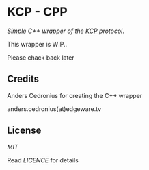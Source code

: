 # KCP - CPP

*Simple C++ wrapper of the [KCP](https://github.com/skywind3000/kcp) protocol*.

This wrapper is WIP..

Please chack back later 

## Credits

Anders Cedronius for creating the C++ wrapper

anders.cedronius(at)edgeware.tv


## License

*MIT*

Read *LICENCE* for details
